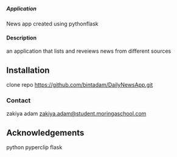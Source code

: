 ##### Application
News app created using pythonflask 
####  Description
an application that lists and reveiews news from different sources
##  Installation
clone repo
https://github.com/bintadam/DailyNewsApp.git
### Contact
zakiya adam
zakiya.adam@student.moringaschool.com
## Acknowledgements
python
pyperclip
flask
